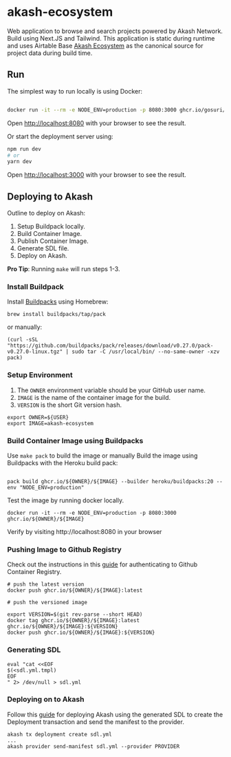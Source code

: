 # akash-ecosystem

Web application to browse and search projects powered by Akash Network. Build using Next.JS and Tailwind. This application is static during runtime and uses Airtable Base [Akash Ecosystem](https://airtable.com/shrrBXKJbvoawD8HS) as the canonical source for project data during build time.

## Run

The simplest way to run locally is using Docker:

```sh

docker run -it --rm -e NODE_ENV=production -p 8080:3000 ghcr.io/gosuri/akash-ecosystem

```
Open [http://localhost:8080](http://localhost:8080) with your browser to see the result.

Or start the deployment server using:

```bash
npm run dev
# or
yarn dev
```

Open [http://localhost:3000](http://localhost:3000) with your browser to see the result.

## Deploying to Akash

Outline to deploy on Akash:

1. Setup Buildpack locally.
1. Build Container Image.
1. Publish Container Image.
1. Generate SDL file.
1. Deploy on Akash.

**Pro Tip**: Running `make` will run steps 1-3.

### Install Buildpack

Install [Buildpacks](https://buildpacks.io) using Homebrew: 

```
brew install buildpacks/tap/pack
```
or manually:

```
(curl -sSL "https://github.com/buildpacks/pack/releases/download/v0.27.0/pack-v0.27.0-linux.tgz" | sudo tar -C /usr/local/bin/ --no-same-owner -xzv pack)
```

### Setup Environment

1. The `OWNER` environment variable should be your GitHub user name.
1. `IMAGE` is the name of the container image for the build.
1. `VERSION` is the short Git version hash.

```
export OWNER=${USER}
export IMAGE=akash-ecosystem
```

### Build Container Image using Buildpacks

Use `make pack` to build the image or manually Build the image using Buildpacks with the Heroku build pack:

```

pack build ghcr.io/${OWNER}/${IMAGE} --builder heroku/buildpacks:20 --env "NODE_ENV=production"
```

Test the image by running docker locally.

```
docker run -it --rm -e NODE_ENV=production -p 8080:3000 ghcr.io/${OWNER}/${IMAGE}
```

Verify by visiting http://localhost:8080 in your browser

### Pushing Image to Github Registry

Check out the instructions in this [guide](https://docs.github.com/en/packages/working-with-a-github-packages-registry/working-with-the-container-registry) for authenticating to Github Container Registry.


```
# push the latest version
docker push ghcr.io/${OWNER}/${IMAGE}:latest

# push the versioned image

export VERSION=$(git rev-parse --short HEAD)
docker tag ghcr.io/${OWNER}/${IMAGE}:latest ghcr.io/${OWNER}/${IMAGE}:${VERSION} 
docker push ghcr.io/${OWNER}/${IMAGE}:${VERSION} 
```

### Generating SDL

```
eval "cat <<EOF
$(<sdl.yml.tmpl)
EOF
" 2> /dev/null > sdl.yml
```

### Deploying on to Akash

Follow this [guide](https://docs.akash.network/guides/cli/detailed-steps) for deploying Akash using the generated SDL to create the Deployment transaction and send the manifest to the provider.

```
akash tx deployment create sdl.yml 
...
akash provider send-manifest sdl.yml --provider PROVIDER
```
